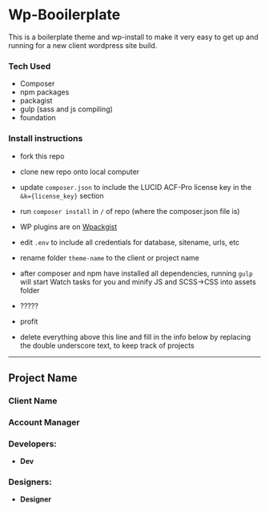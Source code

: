 # Wp-Booilerplate
This is a boilerplate theme and wp-install to make it very easy to get up and running for a new client wordpress site build.

### Tech Used
- Composer
- npm packages
- packagist
- gulp (sass and js compiling)
- foundation

### Install instructions
* fork this repo
* clone new repo onto local computer
* update `composer.json` to include the LUCID ACF-Pro license key in the `&k={license_key}` section

* run `composer install` in `/` of repo (where the composer.json file is)
* WP plugins are on [Wpackgist](wpackgist.com)
* edit `.env` to include all credentials for database, sitename, urls, etc
* rename folder `theme-name` to the client or project name
* after composer and npm have installed all dependencies, running `gulp` will start Watch tasks for you and minify JS and SCSS->CSS into assets folder
* ?????
* profit

* delete everything above this line and fill in the info below by replacing the double underscore text, to keep track of projects
___

## __Project Name__
### __Client Name__

### __Account Manager__

### Developers:
* __Dev__

### Designers:
* __Designer__
